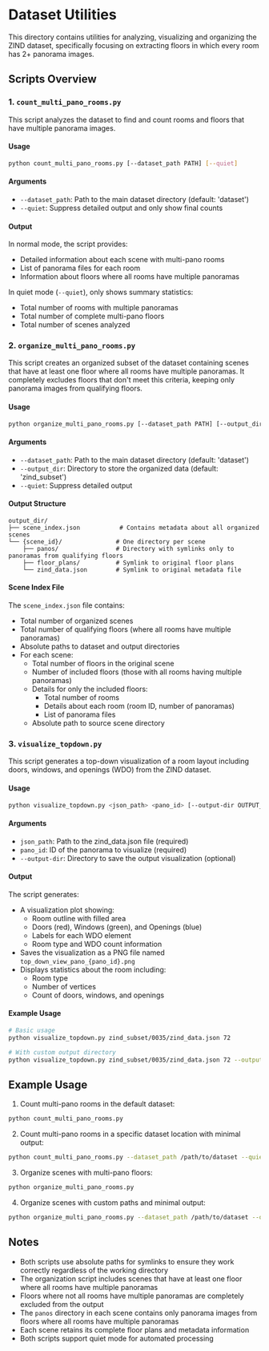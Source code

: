 # Dataset Utilities

This directory contains utilities for analyzing, visualizing and organizing the ZIND dataset, specifically focusing on extracting floors in which every room has 2+ panorama images.

## Scripts Overview

### 1. `count_multi_pano_rooms.py`

This script analyzes the dataset to find and count rooms and floors that have multiple panorama images.

#### Usage
```bash
python count_multi_pano_rooms.py [--dataset_path PATH] [--quiet]
```

#### Arguments
- `--dataset_path`: Path to the main dataset directory (default: 'dataset')
- `--quiet`: Suppress detailed output and only show final counts

#### Output
In normal mode, the script provides:
- Detailed information about each scene with multi-pano rooms
- List of panorama files for each room
- Information about floors where all rooms have multiple panoramas

In quiet mode (`--quiet`), only shows summary statistics:
- Total number of rooms with multiple panoramas
- Total number of complete multi-pano floors
- Total number of scenes analyzed

### 2. `organize_multi_pano_rooms.py`

This script creates an organized subset of the dataset containing scenes that have at least one floor where all rooms have multiple panoramas. It completely excludes floors that don't meet this criteria, keeping only panorama images from qualifying floors.

#### Usage
```bash
python organize_multi_pano_rooms.py [--dataset_path PATH] [--output_dir DIR] [--quiet]
```

#### Arguments
- `--dataset_path`: Path to the main dataset directory (default: 'dataset')
- `--output_dir`: Directory to store the organized data (default: 'zind_subset')
- `--quiet`: Suppress detailed output

#### Output Structure
```
output_dir/
├── scene_index.json           # Contains metadata about all organized scenes
└── {scene_id}/               # One directory per scene
    ├── panos/                # Directory with symlinks only to panoramas from qualifying floors
    ├── floor_plans/          # Symlink to original floor plans
    └── zind_data.json        # Symlink to original metadata file
```

#### Scene Index File
The `scene_index.json` file contains:
- Total number of organized scenes
- Total number of qualifying floors (where all rooms have multiple panoramas)
- Absolute paths to dataset and output directories
- For each scene:
  - Total number of floors in the original scene
  - Number of included floors (those with all rooms having multiple panoramas)
  - Details for only the included floors:
    - Total number of rooms
    - Details about each room (room ID, number of panoramas)
    - List of panorama files
  - Absolute path to source scene directory

### 3. `visualize_topdown.py`

This script generates a top-down visualization of a room layout including doors, windows, and openings (WDO) from the ZIND dataset.

#### Usage
```bash
python visualize_topdown.py <json_path> <pano_id> [--output-dir OUTPUT_DIR]
```

#### Arguments
- `json_path`: Path to the zind_data.json file (required)
- `pano_id`: ID of the panorama to visualize (required)
- `--output-dir`: Directory to save the output visualization (optional)

#### Output
The script generates:
- A visualization plot showing:
  - Room outline with filled area
  - Doors (red), Windows (green), and Openings (blue)
  - Labels for each WDO element
  - Room type and WDO count information
- Saves the visualization as a PNG file named `top_down_view_pano_{pano_id}.png`
- Displays statistics about the room including:
  - Room type
  - Number of vertices
  - Count of doors, windows, and openings

#### Example Usage
```bash
# Basic usage
python visualize_topdown.py zind_subset/0035/zind_data.json 72

# With custom output directory
python visualize_topdown.py zind_subset/0035/zind_data.json 72 --output-dir ./output
```

## Example Usage

1. Count multi-pano rooms in the default dataset:
```bash
python count_multi_pano_rooms.py
```

2. Count multi-pano rooms in a specific dataset location with minimal output:
```bash
python count_multi_pano_rooms.py --dataset_path /path/to/dataset --quiet
```

3. Organize scenes with multi-pano floors:
```bash
python organize_multi_pano_rooms.py
```

4. Organize scenes with custom paths and minimal output:
```bash
python organize_multi_pano_rooms.py --dataset_path /path/to/dataset --output_dir /path/to/output --quiet
```

## Notes

- Both scripts use absolute paths for symlinks to ensure they work correctly regardless of the working directory
- The organization script includes scenes that have at least one floor where all rooms have multiple panoramas
- Floors where not all rooms have multiple panoramas are completely excluded from the output
- The `panos` directory in each scene contains only panorama images from floors where all rooms have multiple panoramas
- Each scene retains its complete floor plans and metadata information
- Both scripts support quiet mode for automated processing 